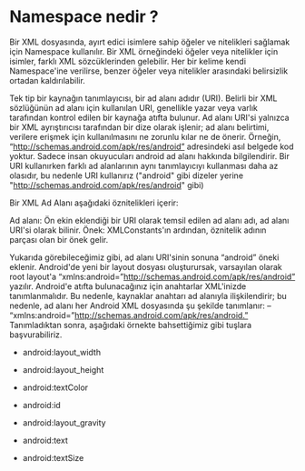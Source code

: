 # Namespace nedir ?

Bir XML dosyasında, ayırt edici isimlere sahip öğeler ve nitelikleri sağlamak için Namespace kullanılır. Bir XML örneğindeki öğeler veya nitelikler için isimler, farklı XML sözcüklerinden gelebilir. Her bir kelime kendi Namespace'ine verilirse, benzer öğeler veya nitelikler arasındaki belirsizlik ortadan kaldırılabilir.

Tek tip bir kaynağın tanımlayıcısı, bir ad alanı adıdır (URI). Belirli bir XML sözlüğünün ad alanı için kullanılan URI, genellikle yazar veya varlık tarafından kontrol edilen bir kaynağa atıfta bulunur. Ad alanı URI'si yalnızca bir XML ayrıştırıcısı tarafından bir dize olarak işlenir; ad alanı belirtimi, verilere erişmek için kullanılmasını ne zorunlu kılar ne de önerir. Örneğin, “http://schemas.android.com/apk/res/android” adresindeki asıl belgede kod yoktur. Sadece insan okuyucuları android ad alanı hakkında bilgilendirir. Bir URI kullanırken farklı ad alanlarının aynı tanımlayıcıyı kullanması daha az olasıdır, bu nedenle URI kullanırız ("android" gibi dizeler yerine "http://schemas.android.com/apk/res/android" gibi)

Bir XML Ad Alanı aşağıdaki öznitelikleri içerir:

Ad alanı: Ön ekin eklendiği bir URI olarak temsil edilen ad alanı adı, ad alanı URI'si olarak bilinir.
Önek: XMLConstants'ın ardından, öznitelik adının parçası olan bir önek gelir.

Yukarıda görebileceğimiz gibi, ad alanı URI'sinin sonuna “android” öneki eklenir. Android'de yeni bir layout dosyası oluşturursak, varsayılan olarak root layout'a “xmlns:android=”http://schemas.android.com/apk/res/android” yazılır. Android'e atıfta bulunacağınız için anahtarlar XML'inizde tanımlanmalıdır. Bu nedenle, kaynaklar anahtarı ad alanıyla ilişkilendirir; bu nedenle, ad alanı her Android XML dosyasında şu şekilde tanımlanır: – “xmlns:android=”http://schemas.android.com/apk/res/android.” Tanımladıktan sonra, aşağıdaki örnekte bahsettiğimiz gibi tuşlara başvurabiliriz.

- android:layout_width

- android:layout_height

- android:textColor

- android:id

- android:layout_gravity

- android:text

- android:textSize
